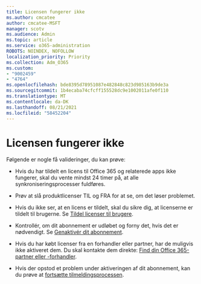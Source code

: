 ```yaml
---
title: Licensen fungerer ikke
ms.author: cmcatee
author: cmcatee-MSFT
manager: scotv
ms.audience: Admin
ms.topic: article
ms.service: o365-administration
ROBOTS: NOINDEX, NOFOLLOW
localization_priority: Priority
ms.collection: Adm_O365
ms.custom:
- "9002459"
- "4764"
ms.openlocfilehash: bde8395d78951087e482848c823d985163b9de3a
ms.sourcegitcommit: 1b4ecaba74cfcff155528dc9e1002011afe0f110
ms.translationtype: MT
ms.contentlocale: da-DK
ms.lasthandoff: 08/21/2021
ms.locfileid: "58452204"
---
```

# <a name="license-not-working"></a>Licensen fungerer ikke

Følgende er nogle få valideringer, du kan prøve:

- Hvis du har tildelt en licens til Office 365 og relaterede apps ikke fungerer, skal du vente mindst 24 timer på, at alle synkroniseringsprocesser fuldføres. 

- Prøv at slå produktlicenser TIL og FRA for at se, om det løser problemet. 

- Hvis du ikke ser, at en licens er tildelt, skal du sikre dig, at licenserne er tildelt til brugerne. Se [Tildel licenser til brugere](https://docs.microsoft.com/microsoft-365/admin/manage/assign-licenses-to-users?view=o365-worldwide).

- Kontrollér, om dit abonnement er udløbet og forny det, hvis det er nødvendigt. Se [Genaktivér dit abonnement](https://docs.microsoft.com/alchemyinsights/reactivate-your-subscription). 

- Hvis du har købt licenser fra en forhandler eller partner, har de muligvis ikke aktiveret dem. Du skal kontakte dem direkte: [Find din Office 365-partner eller -forhandler](https://docs.microsoft.com//microsoft-365/admin/manage/find-your-partner-or-reseller).

- Hvis der opstod et problem under aktiveringen af dit abonnement, kan du prøve at [fortsætte tilmeldingsprocessen](https://go.microsoft.com/fwlink/?linkid=2126800).
